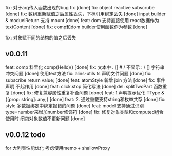 <!--
 * @Author: chenzhongsheng
 * @Date: 2022-11-05 12:19:34
 * @Description: Coding something
 * @LastEditors: chenzhongsheng
 * @LastEditTime: 2022-11-12 13:51:02
-->

fix: 对于arg传入函数出现的bug fix [done]
fix: object reactive subscrube [done]
fix: 数组重新赋值之后属性丢失，下标引用绑定丢失 [done]
input builder & moduelReturn 支持 mount [done]
feat: dom 支持直接使用 react数据作为textContent [done]
fix: comp和dom builder使用函数作为参数 [done]


fix: 对象赋不同的结构的值之后丢失

## v0.0.11

feat: comp 科里化 comp(Hello)() [done]
fix: 文本中 . [] # / 不显示 : / [] 字符串冲突问题 [done] 使用text方法
fix: alins-utils ts 声明文件问题 [done]
fix: subscribe return value; [done]
feat: atomStyle 新增 join 方法 [done]
fix: 事件声明 不起作用 [done]
feat: click.stop 简化写法 [done]
del: splitTwoPart 函数重复 [done]
fix: 修复兼容属性重复补全问题 [done]
feat: 1.声明提示优化 TType & {[prop: string]: any;} [done]
feat: 2. 通过重载支持string和枚举共存 [done]
fix: style 多数据绑定中绑定报错的问题 [done]
feat: model 支持通过识别 type=number来增加number修饰符 [done]
fix: 修复对象类型和computed组合使用时 闭包对象数值不更新问题 [done]

## v0.0.12 todo

for 大列表性能优化 考虑使用memo + shallowProxy